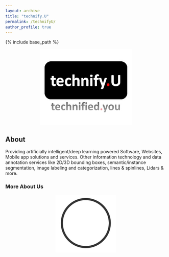 ```yaml
---
layout: archive
title: "technify.U"
permalink: /technifyU/
author_profile: true
---
```


{% include base_path %}
<link rel="icon" type="image/png" href="{{ base_path }}/images/technifyU/log.png | https://mr-talhailyas.github.io//technifyU/" sizes="16x16">


<center><img src = '/images/technifyU/tu.png'></center>

## About 

Providing artificially intelligent/deep learning powered Software, Websites, Mobile app solutions and services. Other information technology and data annotation services like 2D/3D bounding boxes, semantic/instance segmentation, image labeling and categorization, lines & spinlines, Lidars & more.

### More About Us

<center><img src = "https://github.com/Mr-TalhaIlyas/Mr-TalhaIlyas.github.io/raw/master/images/loading.gif" ></center>
<!--<center><iframe src="https://giphy.com/embed/oFDSjMfe11iiOgQRfY" width="200" height="200" frameBorder="0" class="giphy-embed" allowFullScreen></iframe><p><a href="https://giphy.com/gifs/gainzbox-box-gainz-dropping-soon-oFDSjMfe11iiOgQRfY">via GIPHY</a></p></center>-->
